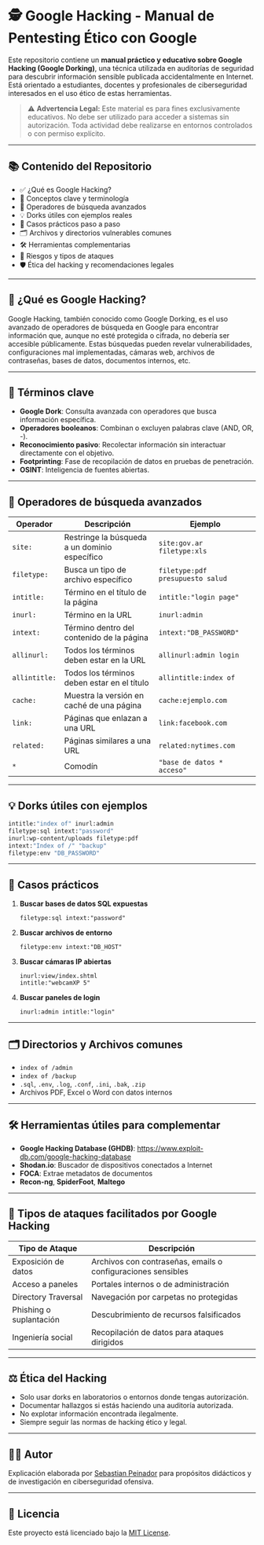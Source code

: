 
# 🕵️ Google Hacking - Manual de Pentesting Ético con Google

Este repositorio contiene un **manual práctico y educativo sobre Google Hacking (Google Dorking)**, una técnica utilizada en auditorías de seguridad para descubrir información sensible publicada accidentalmente en Internet. Está orientado a estudiantes, docentes y profesionales de ciberseguridad interesados en el uso ético de estas herramientas.

> ⚠️ **Advertencia Legal:** Este material es para fines exclusivamente educativos. No debe ser utilizado para acceder a sistemas sin autorización. Toda actividad debe realizarse en entornos controlados o con permiso explícito.

---

## 📚 Contenido del Repositorio

- ✅ ¿Qué es Google Hacking?
- 🧠 Conceptos clave y terminología
- 🔎 Operadores de búsqueda avanzados
- 💡 Dorks útiles con ejemplos reales
- 🧪 Casos prácticos paso a paso
- 🗂 Archivos y directorios vulnerables comunes
- 🛠 Herramientas complementarias
- 🔐 Riesgos y tipos de ataques
- 🛡 Ética del hacking y recomendaciones legales

---

## 🧠 ¿Qué es Google Hacking?

Google Hacking, también conocido como Google Dorking, es el uso avanzado de operadores de búsqueda en Google para encontrar información que, aunque no esté protegida o cifrada, no debería ser accesible públicamente. Estas búsquedas pueden revelar vulnerabilidades, configuraciones mal implementadas, cámaras web, archivos de contraseñas, bases de datos, documentos internos, etc.

---

## 🧾 Términos clave

- **Google Dork**: Consulta avanzada con operadores que busca información específica.
- **Operadores booleanos**: Combinan o excluyen palabras clave (AND, OR, -).
- **Reconocimiento pasivo**: Recolectar información sin interactuar directamente con el objetivo.
- **Footprinting**: Fase de recopilación de datos en pruebas de penetración.
- **OSINT**: Inteligencia de fuentes abiertas.

---

## 🔎 Operadores de búsqueda avanzados

| Operador       | Descripción                                          | Ejemplo                                        |
|----------------|------------------------------------------------------|------------------------------------------------|
| `site:`        | Restringe la búsqueda a un dominio específico        | `site:gov.ar filetype:xls`                     |
| `filetype:`    | Busca un tipo de archivo específico                  | `filetype:pdf presupuesto salud`               |
| `intitle:`     | Término en el título de la página                    | `intitle:"login page"`                         |
| `inurl:`       | Término en la URL                                    | `inurl:admin`                                  |
| `intext:`      | Término dentro del contenido de la página            | `intext:"DB_PASSWORD"`                         |
| `allinurl:`    | Todos los términos deben estar en la URL             | `allinurl:admin login`                         |
| `allintitle:`  | Todos los términos deben estar en el título          | `allintitle:index of`                          |
| `cache:`       | Muestra la versión en caché de una página            | `cache:ejemplo.com`                            |
| `link:`        | Páginas que enlazan a una URL                        | `link:facebook.com`                            |
| `related:`     | Páginas similares a una URL                          | `related:nytimes.com`                          |
| `*`            | Comodín                                               | `"base de datos * acceso"`                     |

---

## 💡 Dorks útiles con ejemplos

```bash
intitle:"index of" inurl:admin
filetype:sql intext:"password"
inurl:wp-content/uploads filetype:pdf
intext:"Index of /" "backup"
filetype:env "DB_PASSWORD"
```

---

## 🧪 Casos prácticos

1. **Buscar bases de datos SQL expuestas**
   ```
   filetype:sql intext:"password"
   ```

2. **Buscar archivos de entorno**
   ```
   filetype:env intext:"DB_HOST"
   ```

3. **Buscar cámaras IP abiertas**
   ```
   inurl:view/index.shtml
   intitle:"webcamXP 5"
   ```

4. **Buscar paneles de login**
   ```
   inurl:admin intitle:"login"
   ```

---

## 🗂 Directorios y Archivos comunes

- `index of /admin`
- `index of /backup`
- `.sql`, `.env`, `.log`, `.conf`, `.ini`, `.bak`, `.zip`
- Archivos PDF, Excel o Word con datos internos

---

## 🛠 Herramientas útiles para complementar

- **Google Hacking Database (GHDB)**: https://www.exploit-db.com/google-hacking-database
- **Shodan.io**: Buscador de dispositivos conectados a Internet
- **FOCA**: Extrae metadatos de documentos
- **Recon-ng**, **SpiderFoot**, **Maltego**

---

## 🔐 Tipos de ataques facilitados por Google Hacking

| Tipo de Ataque        | Descripción                                                  |
|-----------------------|--------------------------------------------------------------|
| Exposición de datos   | Archivos con contraseñas, emails o configuraciones sensibles |
| Acceso a paneles      | Portales internos o de administración                        |
| Directory Traversal   | Navegación por carpetas no protegidas                        |
| Phishing o suplantación | Descubrimiento de recursos falsificados                     |
| Ingeniería social     | Recopilación de datos para ataques dirigidos                 |

---

## ⚖️ Ética del Hacking

- Solo usar dorks en laboratorios o entornos donde tengas autorización.
- Documentar hallazgos si estás haciendo una auditoría autorizada.
- No explotar información encontrada ilegalmente.
- Siempre seguir las normas de hacking ético y legal.

---

## 🧑‍🏫 Autor

Explicación elaborada por [Sebastian Peinador](https://www.linkedin.com/in/sebastian-j-peinador/) para propósitos didácticos y de investigación en ciberseguridad ofensiva.

---

## 📄 Licencia

Este proyecto está licenciado bajo la [MIT License](LICENSE).
